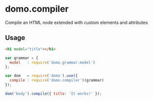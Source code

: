 domo.compiler
=============

Compile an HTML node extended with custom elements and attributes

Usage
-----

```html
<h1 model="title"></h1>
```

```js
var grammar = {
  model   : require('domo.grammar.model')
};

var dom   = require('domo').use({
  compile : require('domo.compiler')(grammar)
});

dom('body').compile({ title: 'It works!' });
```
